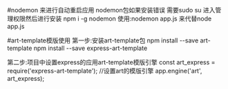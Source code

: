 #nodemon 来进行自动重启应用
nodemon包如果安装错误 需要sudo su 进入管理权限然后进行安装
npm i -g nodemon
使用:nodemon app.js 来代替node app.js

#art-template模版使用
第一步:安装art-template包
npm install --save art-template
npm install --save express-art-template

第二步:项目中设置express的应用art-template模版引擎
const art_express = require('express-art-template');
//设置art的模版引擎
app.engine('art', art_express);



